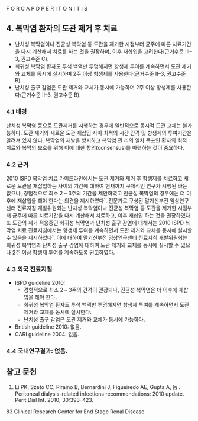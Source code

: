 F O R C A P D P E R I T O N I T I S

## 4. 복막염 환자의 도관 제거 후 치료

*   난치성 복막염이나 진균성 복막염 등 도관을 제거한 시점부터 균주에 따른 치료기간을 다시 계산해서 치료를 하는 것을 권장하며, 이후 재삽입을 고려한다(근거수준 III–3, 권고수준 C).
*   회귀성 복막염 환자도 투석 백액만 투명해지면 항생제 투여를 계속하면서 도관 제거와 교체를 동시에 실시하며 2주 이상 항생제를 사용한다(근거수준 II–3, 권고수준 B).
*   난치성 출구 감염은 도관 제거와 교체가 동시에 가능하며 2주 이상 항생제를 사용한다(근거수준 II–3, 권고수준 B).

### 4.1 배경

난치성 복막염 등으로 도관제거를 시행하는 경우에 일반적으로 동시적 도관 교체는 불가능하다. 도관 제거와 새로운 도관 재삽입 사이 최적의 시간 간격 및 항생제의 투여기간은 알려져 있지 않다. 복막염의 재발을 방지하고 복막염 관 리의 일차 목표인 환자의 최적 치료와 복막의 보호를 위해 이에 대한 합의(consensus)를 마련하는 것이 중요하다.

### 4.2 근거

2010 ISPD 복막염 치료 가이드라인에서는 도관 제거와 제거 후 항생제를 치료하고 새로운 도관을 재삽입하는 사이의 기간에 대하여 현재까지 구체적인 연구가 시행된 바는 없으나, 경험적으로 최소 2 – 3주의 기간을 제안하였고 진균성 복막염의 경우에는 더 이후에 재삽입을 해야 한다는 의견을 제시하였다¹. 전문가로 구성된 말기신부전 임상연구센터 진료지침 개발위원회는 난치성 복막염이나 진균성 복막염 등 도관을 제거한 시점부터 균주에 따른 치료기간을 다시 계산해서 치료하고, 이후 재삽입 하는 것을 권장하였다. 또 도관의 제거 적응증인 회귀성 복막염과 난치성 출구 감염에 대해서는 2010 ISPD 복막염 치료 진료지침에서는 항생제 투여를 계속하면서 도관 제거와 교체를 동시에 실시할 수 있음을 제시하였다¹. 이에 대하여 말기신부전 임상연구센터 진료지침 개발위원회는 회귀성 복막염과 난치성 출구 감염에 대하여 도관 제거와 교체를 동시에 실시할 수 있으나 2주 이상 항생제 투여를 계속하도록 권고하였다.

### 4.3 외국 진료지침

*   ISPD guideline 2010:
    - 경험적으로 최소 2 – 3주의 간격이 권장되나, 진균성 복막염은 더 이후에 재삽입을 해야 한다.
    - 회귀성 복막염 환자도 투석 백액만 투명해지면 항생제 투여를 계속하면서 도관 제거와 교체를 동시에 실시한다.
    - 난치성 출구 감염은 도관 제거와 교체가 동시에 가능하다.
*   British guideline 2010: 없음.
*   CARI guideline 2004: 없음.

### 4.4 국내연구결과: 없음.

## 참고 문헌

1.  Li PK, Szeto CC, Piraino B, Bernardini J, Figueiredo AE, Gupta A, 등 . Peritoneal dialysis–related infections recommendations: 2010 update. Perit Dial Int. 2010; 30:393–423.

<PAGE>83
Clinical Research Center for End Stage Renal Disease